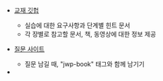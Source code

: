 * [교재 깃헙](https://github.com/slipp/jwp-book) 
  * 실습에 대한 요구사항과 단계별 힌트 문서
  * 각 장별로 참고할 문서, 책, 동영상에 대한 정보 제공
* [질문 사이트](https://www.slipp.net/) 
  * 질문 남길 때, "jwp-book" 태그와 함께 남기기

* 